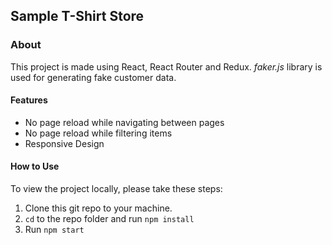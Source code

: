 ## Sample T-Shirt Store

### About

This project is made using React, React Router and Redux. _faker.js_ library is used for generating fake customer data.

#### Features

- No page reload while navigating between pages
- No page reload while filtering items
- Responsive Design

#### How to Use

To view the project locally, please take these steps:

1. Clone this git repo to your machine.
2. `cd` to the repo folder and run `npm install`
3. Run `npm start`
